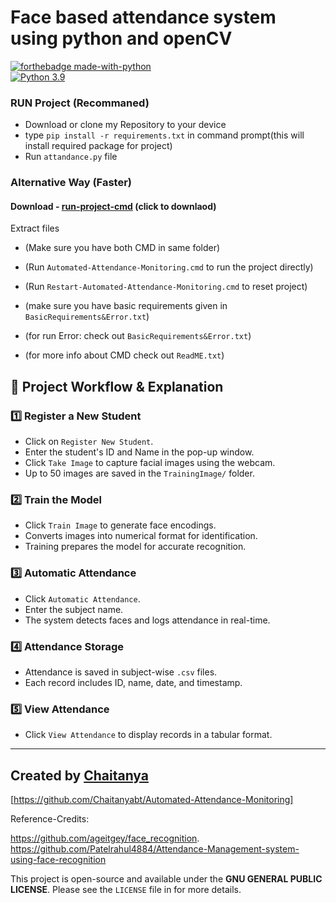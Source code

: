 
# Face based attendance system using python and openCV

[![forthebadge made-with-python](http://ForTheBadge.com/images/badges/made-with-python.svg)](https://www.python.org/)                 
[![Python 3.9](https://img.shields.io/badge/python-3.9-blue.svg)](https://www.python.org/downloads/release/python-390/) 

### RUN Project (Recommaned) 

- Download or clone my Repository to your device
- type `pip install -r requirements.txt` in command prompt(this will install required package for project)
- Run `attandance.py` file

### Alternative Way (Faster)

#### Download - [run-project-cmd](https://drive.google.com/uc?export=download&id=156FgAsyDbUaKj6OR1yHVrHAAK6_9_nfa) (click to downlaod)

Extract files
- (Make sure you have both CMD in same folder)
- (Run `Automated-Attendance-Monitoring.cmd` to run the project directly)
- (Run `Restart-Automated-Attendance-Monitoring.cmd` to reset project)

- (make sure you have basic requirements given in `BasicRequirements&Error.txt`)
- (for run Error: check out `BasicRequirements&Error.txt`)
- (for more info about CMD check out `ReadME.txt`)


## 🚀 Project Workflow & Explanation

### 1️⃣ Register a New Student
- Click on `Register New Student`.
- Enter the student's ID and Name in the pop-up window.
- Click `Take Image` to capture facial images using the webcam.
- Up to 50 images are saved in the `TrainingImage/` folder.

### 2️⃣ Train the Model
- Click `Train Image` to generate face encodings.
- Converts images into numerical format for identification.
- Training prepares the model for accurate recognition.

### 3️⃣ Automatic Attendance
- Click `Automatic Attendance`.
- Enter the subject name.
- The system detects faces and logs attendance in real-time.

### 4️⃣ Attendance Storage
- Attendance is saved in subject-wise `.csv` files.
- Each record includes ID, name, date, and timestamp.

### 5️⃣ View Attendance
- Click `View Attendance` to display records in a tabular format.

---

## Created by [Chaitanya](https://github.com/Chaitanyabt)
[https://github.com/Chaitanyabt/Automated-Attendance-Monitoring]

Reference-Credits:

https://github.com/ageitgey/face_recognition.
https://github.com/Patelrahul4884/Attendance-Management-system-using-face-recognition
 
This project is open-source and available under the **GNU GENERAL PUBLIC LICENSE**. Please see the `LICENSE` file in for more details.


